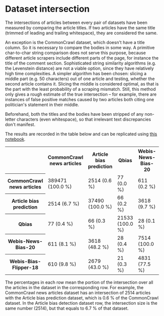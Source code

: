 # Dataset intersection

The intersections of articles between every pair of datasets have been measured by comparing the article titles. If two
articles have the same title (trimmed of leading and trailing whitespace), they are considered the same.

An exception is the CommonCrawl dataset, which doesn't have a title column. So it is necessary to compare the bodies in
some way. A primitive char-to-char string comparison does not serve this purpose, because different article scrapers
include different parts of the page, for instance the title of the comment section. Sophisticated string similarity
algorithms (e.g. the Levenstein distance) are not a viable option, since they have relatively high time complexities. A
simpler algorithm has been chosen: slicing a middle part (e.g. 50 characters) out of one article and testing, whether
the second article contains it. Slicing the middle is considered optimal, as that is the part with the least probability
of a scraping mismatch. Still, this method only gives a rough estimate of the true intersection – for example, there are
instances of false positive matches caused by two articles both citing one politician's statement in their middle.

Beforehand, both the titles and the bodies have been stripped of any non-letter characters (even whitespace), so that
irrelevant text discrepancies don't manifest.

The results are recorded in the table below and can be replicated using [this notebook](notebook.ipynb).

<table>
    <tr>
        <th></th>
        <th>CommonCrawl news articles</th>
        <th>Article bias prediction</th>
        <th>Qbias</th>
        <th>Webis-News-Bias-20</th>
        <th>Webis-Bias-Flipper-18</th>
    </tr>
    <tr>
        <th>CommonCrawl news articles</th>
        <td>389471 (100.0 %)</td>
        <td>2514 (0.6 %)</td>
        <td>77 (0.0 %)</td>
        <td>611 (0.2 %)</td>
        <td>610 (0.2 %)</td>
    </tr>
    <tr>
        <th>Article bias prediction</th>
        <td>2514 (6.7 %)</td>
        <td>37490 (100.0 %)</td>
        <td>66 (0.2 %)</td>
        <td>3618 (9.7 %)</td>
        <td>2679 (7.1 %)</td>
    </tr>
    <tr>
        <th>Qbias</th>
        <td>77 (0.4 %)</td>
        <td>66 (0.3 %)</td>
        <td>21533 (100.0 %)</td>
        <td>28 (0.1 %)</td>
        <td>21 (0.1 %)</td>
    </tr>
    <tr>
        <th>Webis-News-Bias-20</th>
        <td>611 (8.1 %)</td>
        <td>3618 (48.2 %)</td>
        <td>28 (0.4 %)</td>
        <td>7514 (100.0 %)</td>
        <td>4831 (64.3 %)</td>
    </tr>
    <tr>
        <th>Webis-Bias-Flipper-18</th>
        <td>610 (9.8 %)</td>
        <td>2679 (43.0 %)</td>
        <td>21 (0.3 %)</td>
        <td>4831 (77.5 %)</td>
        <td>6237 (100.0 %)</td>
    </tr>
</table>

The percentages in each row mean the portion of the intersection over all the articles in the dataset in the
corresponding row. For example, the CommonCrawl news articles dataset has an intersection of 2514 articles with the
Article bias prediction dataset, which is 0.6 % of the CommonCrawl dataset. In the Article bias detection dataset row,
the intersection size is the same number (2514), but that equals to 6.7 % of that dataset.
